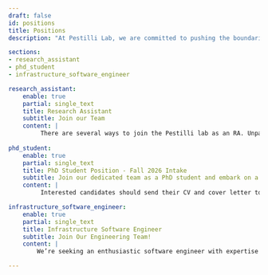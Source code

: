 ```yaml
---
draft: false
id: positions
title: Positions
description: "At Pestilli Lab, we are committed to pushing the boundaries of Neuroscience. Our team is a dynamic blend of seasoned experts and enthusiastic young talents, all united by our passion for discovery. We believe in fostering an inclusive, collaborative environment where every idea is valued"

sections:
- research_assistant
- phd_student
- infrastructure_software_engineer

research_assistant:
    enable: true
    partial: single_text
    title: Research Assistant
    subtitle: Join our Team 
    content: |
         There are several ways to join the Pestilli lab as an RA. Unpaid RA's may first join lab meetings to learn more about ongoing projects and match with a mentor after finding a project of interest. For more information on lab meetings, please contact the lab manager. In addition, there are several avenues to become an RA with limited funding. The following are several programs to explore for research funding opportunities: <a href='https://liberalarts.utexas.edu/research/student-research-in-cola/undergraduate-research/undergraduate-research-apprenticeship-program.html'>Here</a>.
         
phd_student:
    enable: true
    partial: single_text
    title: PhD Student Position - Fall 2026 Intake
    subtitle: Join our dedicated team as a PhD student and embark on a journey of exploration, innovation, and groundbreaking research.
    content: |
         Interested candidates should send their CV and cover letter to Dr. Pestilli (pestilli@utexas.edu) and Melanie Collier (mcollie@utexas.edu)

infrastructure_software_engineer:
    enable: true
    partial: single_text
    title: Infrastructure Software Engineer
    subtitle: Join Our Engineering Team!
    content: |
        We’re seeking an enthusiastic software engineer with expertise in database management systems and cloud platforms to join the Pestilli Lab. The role involves implementing scalable and efficient database solutions to handle large volumes of neuroscience data. <a href='https://utaustin.wd1.myworkdayjobs.com/UTstaff/job/UT-MAIN-CAMPUS/Infrastructure-Software-Engineer--Pestilli-Lab_R_00035131'>Learn more</a>.

---
```


